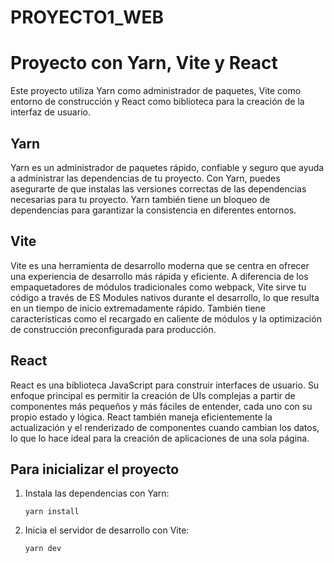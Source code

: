 # PROYECTO1_WEB

# Proyecto con Yarn, Vite y React

Este proyecto utiliza Yarn como administrador de paquetes, Vite como entorno de construcción y React como biblioteca para la creación de la interfaz de usuario.

## Yarn

Yarn es un administrador de paquetes rápido, confiable y seguro que ayuda a administrar las dependencias de tu proyecto. Con Yarn, puedes asegurarte de que instalas las versiones correctas de las dependencias necesarias para tu proyecto. Yarn también tiene un bloqueo de dependencias para garantizar la consistencia en diferentes entornos. 

## Vite

Vite es una herramienta de desarrollo moderna que se centra en ofrecer una experiencia de desarrollo más rápida y eficiente. A diferencia de los empaquetadores de módulos tradicionales como webpack, Vite sirve tu código a través de ES Modules nativos durante el desarrollo, lo que resulta en un tiempo de inicio extremadamente rápido. También tiene características como el recargado en caliente de módulos y la optimización de construcción preconfigurada para producción. 

## React

React es una biblioteca JavaScript para construir interfaces de usuario. Su enfoque principal es permitir la creación de UIs complejas a partir de componentes más pequeños y más fáciles de entender, cada uno con su propio estado y lógica. React también maneja eficientemente la actualización y el renderizado de componentes cuando cambian los datos, lo que lo hace ideal para la creación de aplicaciones de una sola página.

## Para inicializar el proyecto

1. Instala las dependencias con Yarn:
    ```
    yarn install
    ```

2. Inicia el servidor de desarrollo con Vite:
    ```
    yarn dev
    ```


